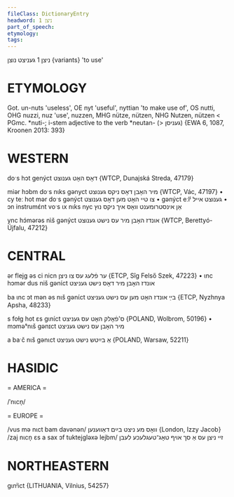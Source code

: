 ```yaml
---
fileClass: DictionaryEntry
headword: ניצן 1
part_of_speech: 
etymology: 
tags: 
---
```

ניצן 1
געניצט
נוצן {variants}
'to use'

ETYMOLOGY
===========
Got. un-nuts 'useless', OE nyt 'useful', nyttian 'to make use of', OS nutti, OHG nuzzi, nuz 'use', nuzzen, MHG nütze, nützen, NHG Nutzen, nützen < PGmc. *nuti-; i-stem adjective to the verb *neutan- (> געניסן)
{EWA 6, 1087, Kroonen 2013: 393}

WESTERN
========

doˑs hɔt genýct דאָס האָט גענוצט {WTCP, Dunajská Streda, 47179}

miər hɔbm doˑs nɩks gənyct מיר האָבן דאָס ניקס גענוצט {WTCP, Vác, 47197}
	•	cy teː hot mər doˑs gənýct צו טיי האָט מען דאָס גענוצט
	•	gənýct eːlʲ גענוצט אייל
	•	ɔn instrumɛ́nt voˑs ɩx nɩks nyc אַן אינסטרומענט וואָס איך ניקס נוץ

ync hɔ́mərəs nɩ̀š gənýct אונדז האָבן מיר עס נישט גענוצט {WTCP, Berettyó-Újfalu, 47212}

CENTRAL
========

ər flejg əs ci nicn ער פֿלעג עס צו ניצן {ETCP, Sîg Felső Szek, 47223}
	•	ɩnc hɔmər dus niš gənɩ́ct אונדז האָבן מיר דאָס נישט געניצט

ba ɩnc ɔt mən əs nɩš g̠ənɩ́ct בײַ אונדז האָט מען עס נישט געניצט {ETCP, Nyzhnya Apsha, 48233}

s foɫg hot ɛs gɩnɩ́ct ס'פֿאָלק האָט עס געניצט {POLAND, Wolbrom, 50196}
	•	mɔməˢnɩš gənɪct מיר האָבן עס נישט געניצט

a baˑč nɩš gənɩct אַ בײַטש נישט געניצט {POLAND, Warsaw, 52211}

HASIDIC
=======
= AMERICA = 

/ˈnɩcn̩/

= EUROPE = 

/vus mə nɩct bam davənən/ וואָס מע ניצט בײַם דאַווענען {London, Izzy Jacob}
/zaj nɩcn̩ ɛs a sax ɔf tuktejgləxə lejbm/ זיי ניצן עס אַ סך אויף טאָג־טעגלעכע לעבן


NORTHEASTERN
==============

gɩnʲict {LITHUANIA, Vilnius, 54257}